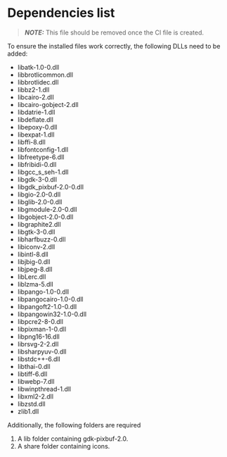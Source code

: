# Dependencies list

> **_NOTE:_**  This file should be removed once the CI file is created.

To ensure the installed files work correctly, the following DLLs need to be added:

- libatk-1.0-0.dll
- libbrotlicommon.dll
- libbrotlidec.dll
- libbz2-1.dll
- libcairo-2.dll
- libcairo-gobject-2.dll
- libdatrie-1.dll
- libdeflate.dll
- libepoxy-0.dll
- libexpat-1.dll
- libffi-8.dll
- libfontconfig-1.dll
- libfreetype-6.dll
- libfribidi-0.dll
- libgcc_s_seh-1.dll
- libgdk-3-0.dll
- libgdk_pixbuf-2.0-0.dll
- libgio-2.0-0.dll
- libglib-2.0-0.dll
- libgmodule-2.0-0.dll
- libgobject-2.0-0.dll
- libgraphite2.dll
- libgtk-3-0.dll
- libharfbuzz-0.dll
- libiconv-2.dll
- libintl-8.dll
- libjbig-0.dll
- libjpeg-8.dll
- libLerc.dll
- liblzma-5.dll
- libpango-1.0-0.dll
- libpangocairo-1.0-0.dll
- libpangoft2-1.0-0.dll
- libpangowin32-1.0-0.dll
- libpcre2-8-0.dll
- libpixman-1-0.dll
- libpng16-16.dll
- librsvg-2-2.dll
- libsharpyuv-0.dll
- libstdc++-6.dll
- libthai-0.dll
- libtiff-6.dll
- libwebp-7.dll
- libwinpthread-1.dll
- libxml2-2.dll
- libzstd.dll
- zlib1.dll


Additionally, the following folders are required
1. A lib folder containing gdk-pixbuf-2.0.
2. A share folder containing icons.
